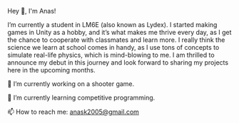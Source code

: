 Hey 👋, I'm Anas!

I’m currently a student in LM6E (also known as Lydex). I started making games in Unity as a hobby, and it’s what makes me thrive every day, as I get the chance to cooperate with classmates and learn more. I really think the science we learn at school comes in handy, as I use tons of concepts to simulate real-life physics, which is mind-blowing to me. I am thrilled to announce my debut in this journey and look forward to sharing my projects here in the upcoming months.

🔭 I’m currently working on a shooter game.

🌱 I’m currently learning competitive programming.

📫 How to reach me: anask2005@gmail.com
<!--
**Gaming7810/Gaming7810** is a ✨ _special_ ✨ repository because its `README.md` (this file) appears on your GitHub profile.

Here are some ideas to get you started:

- 🔭 I’m currently working on ...
- 🌱 I’m currently learning ...
- 👯 I’m looking to collaborate on ...
- 🤔 I’m looking for help with ...
- 💬 Ask me about ...
- 📫 How to reach me: ...
- 😄 Pronouns: ...
- ⚡ Fun fact: ...
-->
